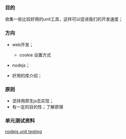 ### 目的
收集一些比较好用的unit工具，这样可以促进我们的开发速度；




### 方向
- web开发；
    - cookie 设置方式



- nodejs；




- 好用的库介绍；


### 原则
- 坚持用原生js去实现；
- 有一定的目的性；了解原理



### 单元测试资料
[nodejs unit testing](http://html5ify.com/unittesting/slides/index.html#/35)




